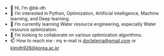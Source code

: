 - 👋 Hi, I’m @bk-dh
- 👀 I’m interested in Python, Optimization, Artificial intelligence, Machine learning, and Deep learning.
- 🌱 I’m currently learning Water resource engineering, especially Water resource optimization.
- 💞️ I’m looking to collaborate on various optimization algorithms.
- 📫 How to reach me : my e-mail is docleterra@gmail.com or kimdh928@korea.ac.kr

<!---
bk-dh/bk-dh is a ✨ special ✨ repository because its `README.md` (this file) appears on your GitHub profile.
You can click the Preview link to take a look at your changes.
--->

